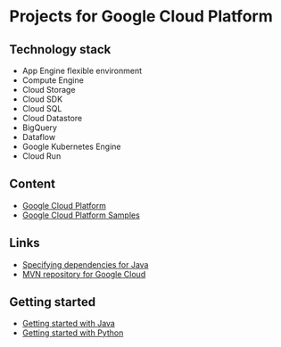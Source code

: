 # Projects for Google Cloud Platform

## Technology stack
- App Engine flexible environment
- Compute Engine
- Cloud Storage
- Cloud SDK
- Cloud SQL
- Cloud Datastore
- BigQuery
- Dataflow
- Google Kubernetes Engine
- Cloud Run
	
## Content
- [Google Cloud Platform](/google-cloud-platform/README.md)
- [Google Cloud Platform Samples](/google-cloud-platform-samples/README.md)

## Links
- [Specifying dependencies for Java](https://cloud.google.com/appengine/docs/standard/java11/specifying-dependencies)
- [MVN repository for Google Cloud](https://mvnrepository.com/artifact/com.google.cloud)

## Getting started
- [Getting started with Java](https://cloud.google.com/java/getting-started)
- [Getting started with Python](https://cloud.google.com/python/getting-started)
